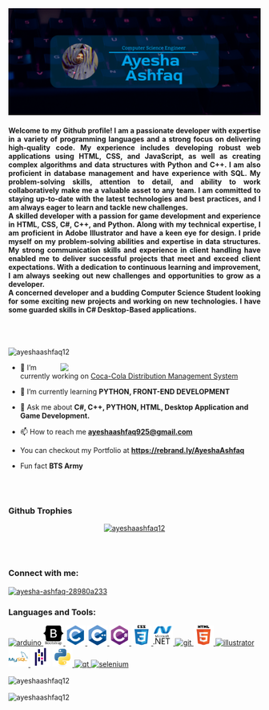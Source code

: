 <img src="Poster.png" />
<br>
<h4 align="justify">
Welcome to my Github profile! I am a passionate developer with expertise in a variety of programming languages and a strong focus on delivering high-quality code. My experience includes developing robust web applications using HTML, CSS, and JavaScript, as well as creating complex algorithms and data structures with Python and C++. I am also proficient in database management and have experience with SQL. My problem-solving skills, attention to detail, and ability to work collaboratively make me a valuable asset to any team. I am committed to staying up-to-date with the latest technologies and best practices, and I am always eager to learn and tackle new challenges.<br>
A skilled developer with a passion for game development and experience in HTML, CSS, C#, C++, and Python. Along with my technical expertise, I am proficient in Adobe Illustrator and have a keen eye for design. I pride myself on my problem-solving abilities and expertise in data structures. My strong communication skills and experience in client handling have enabled me to deliver successful projects that meet and exceed client expectations. With a dedication to continuous learning and improvement, I am always seeking out new challenges and opportunities to grow as a developer.<br>
A concerned developer and a budding Computer Science Student looking for some exciting new projects and working on new technologies. I have some guarded skills in C# Desktop-Based applications.
 </h4>
 <br><br>

<p align="left"> <img src="https://komarev.com/ghpvc/?username=ayeshaashfaq12&label=Profile%20views&color=0e75b6&style=flat" alt="ayeshaashfaq12" /> </p>
<img src="https://user-images.githubusercontent.com/55389276/140866485-8fb1c876-9a8f-4d6a-98dc-08c4981eaf70.gif" align="right" width="400" />



- 🔭 I’m currently working on [Coca-Cola Distribution Management System](https://github.com/AyeshaAshfaq12/Hospital_Management_System)

- 🌱 I’m currently learning **PYTHON, FRONT-END DEVELOPMENT**

- 💬 Ask me about **C#, C++, PYTHON, HTML, Desktop Application and Game Development.**

- 📫 How to reach me **ayeshaashfaq925@gmail.com**

- You can checkout my Portfolio at <a href="https://rebrand.ly/AyeshaAshfaq"><b>https://rebrand.ly/AyeshaAshfaq</b></a>

- Fun fact **BTS Army**

<br><br>
<h3> Github Trophies </h3>
<p align="center"> <a href="https://github.com/ryo-ma/github-profile-trophy"><img src="https://github-profile-trophy.vercel.app/?username=ayeshaashfaq12" alt="ayeshaashfaq12" /></a> </p>


<br><br>
<h3 align="left">Connect with me:</h3>
<p align="left">
<a href="https://linkedin.com/in/ayesha-ashfaq-28980a233" target="blank"><img align="center" src="https://raw.githubusercontent.com/rahuldkjain/github-profile-readme-generator/master/src/images/icons/Social/linked-in-alt.svg" alt="ayesha-ashfaq-28980a233" height="30" width="40" /></a>
</p>

<h3 align="left">Languages and Tools:</h3>
<p align="left"> <a href="https://www.arduino.cc/" target="_blank" rel="noreferrer"> <img src="https://cdn.worldvectorlogo.com/logos/arduino-1.svg" alt="arduino" width="40" height="40"/> </a> <a href="https://getbootstrap.com" target="_blank" rel="noreferrer"> <img src="https://raw.githubusercontent.com/devicons/devicon/master/icons/bootstrap/bootstrap-plain-wordmark.svg" alt="bootstrap" width="40" height="40"/> </a> <a href="https://www.cprogramming.com/" target="_blank" rel="noreferrer"> <img src="https://raw.githubusercontent.com/devicons/devicon/master/icons/c/c-original.svg" alt="c" width="40" height="40"/> </a> <a href="https://www.w3schools.com/cpp/" target="_blank" rel="noreferrer"> <img src="https://raw.githubusercontent.com/devicons/devicon/master/icons/cplusplus/cplusplus-original.svg" alt="cplusplus" width="40" height="40"/> </a> <a href="https://www.w3schools.com/cs/" target="_blank" rel="noreferrer"> <img src="https://raw.githubusercontent.com/devicons/devicon/master/icons/csharp/csharp-original.svg" alt="csharp" width="40" height="40"/> </a> <a href="https://www.w3schools.com/css/" target="_blank" rel="noreferrer"> <img src="https://raw.githubusercontent.com/devicons/devicon/master/icons/css3/css3-original-wordmark.svg" alt="css3" width="40" height="40"/> </a> <a href="https://dotnet.microsoft.com/" target="_blank" rel="noreferrer"> <img src="https://raw.githubusercontent.com/devicons/devicon/master/icons/dot-net/dot-net-original-wordmark.svg" alt="dotnet" width="40" height="40"/> </a> <a href="https://git-scm.com/" target="_blank" rel="noreferrer"> <img src="https://www.vectorlogo.zone/logos/git-scm/git-scm-icon.svg" alt="git" width="40" height="40"/> </a> <a href="https://www.w3.org/html/" target="_blank" rel="noreferrer"> <img src="https://raw.githubusercontent.com/devicons/devicon/master/icons/html5/html5-original-wordmark.svg" alt="html5" width="40" height="40"/> </a> <a href="https://www.adobe.com/in/products/illustrator.html" target="_blank" rel="noreferrer"> <img src="https://www.vectorlogo.zone/logos/adobe_illustrator/adobe_illustrator-icon.svg" alt="illustrator" width="40" height="40"/> </a> <a href="https://pandas.pydata.org/" target="_blank" rel="noreferrer"><a href="https://www.mysql.com/" target="_blank" rel="noreferrer"> <img src="https://raw.githubusercontent.com/devicons/devicon/master/icons/mysql/mysql-original-wordmark.svg" alt="mysql" width="40" height="40"/> </a> <img src="https://raw.githubusercontent.com/devicons/devicon/2ae2a900d2f041da66e950e4d48052658d850630/icons/pandas/pandas-original.svg" alt="pandas" width="40" height="40"/> </a> <a href="https://www.python.org" target="_blank" rel="noreferrer"> <img src="https://raw.githubusercontent.com/devicons/devicon/master/icons/python/python-original.svg" alt="python" width="40" height="40"/> </a> <a href="https://www.qt.io/" target="_blank" rel="noreferrer"> <img src="https://upload.wikimedia.org/wikipedia/commons/0/0b/Qt_logo_2016.svg" alt="qt" width="40" height="40"/> </a> <a href="https://www.selenium.dev" target="_blank" rel="noreferrer"> <img src="https://raw.githubusercontent.com/detain/svg-logos/780f25886640cef088af994181646db2f6b1a3f8/svg/selenium-logo.svg" alt="selenium" width="40" height="40"/> </a> </p>

<p><img align="center" src="https://github-readme-stats.vercel.app/api/top-langs?username=ayeshaashfaq12&show_icons=true&locale=en&layout=compact" alt="ayeshaashfaq12" /></p>

<p><img align="center" src="https://github-readme-streak-stats.herokuapp.com/?user=ayeshaashfaq12&" alt="ayeshaashfaq12" /></p>


